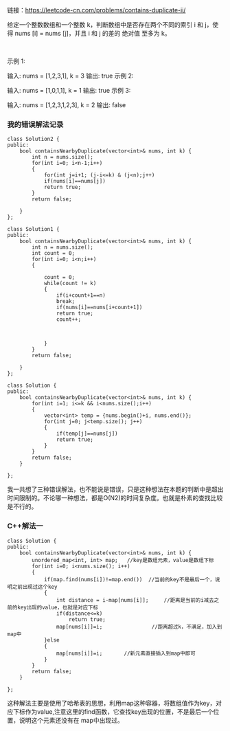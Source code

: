 链接：https://leetcode-cn.com/problems/contains-duplicate-ii/

给定一个整数数组和一个整数 k，判断数组中是否存在两个不同的索引 i 和 j，使得 nums [i] = nums [j]，并且 i 和 j 的差的 绝对值 至多为 k。

 

示例 1:

输入: nums = [1,2,3,1], k = 3
输出: true
示例 2:

输入: nums = [1,0,1,1], k = 1
输出: true
示例 3:

输入: nums = [1,2,3,1,2,3], k = 2
输出: false


### 我的错误解法记录 ###
```
class Solution2 {
public:
    bool containsNearbyDuplicate(vector<int>& nums, int k) {
        int n = nums.size();
        for(int i=0; i<n-1;i++)
        {
            for(int j=i+1; (j-i<=k) & (j<n);j++)
            if(nums[i]==nums[j])
            return true;
        }
        return false;

    }
};

class Solution1 {
public:
    bool containsNearbyDuplicate(vector<int>& nums, int k) {
        int n = nums.size();
        int count = 0;
        for(int i=0; i<n;i++)
        {

            count = 0;
            while(count != k)
            {
                if(i+count+1==n)
                break;
                if(nums[i]==nums[i+count+1])
                return true;
                count++;



            }
        }
        return false;

    }
};

class Solution {
public:
    bool containsNearbyDuplicate(vector<int>& nums, int k) {
        for(int i=1; i<=k && i<nums.size();i++)
        {
            vector<int> temp = {nums.begin()+i, nums.end()};
            for(int j=0; j<temp.size(); j++)
            {
                if(temp[j]==nums[j])
                return true;
            }
        }
        return false;
    }

};
```
我一共想了三种错误解法，也不能说是错误，只是这种想法在本题的判断中是超出时间限制的。不论哪一种想法，都是O(N2)的时间复杂度。也就是朴素的查找比较是不行的。

### C++解法一 ###
```
class Solution {
public:
    bool containsNearbyDuplicate(vector<int>& nums, int k) {
        unordered_map<int, int> map;   //key是数组元素，value是数组下标
        for(int i=0; i<nums.size(); i++)
        {
            if(map.find(nums[i])!=map.end())  //当前的key不是最后一个，说明之前出现过这个key
            {
                int distance = i-map[nums[i]];     //距离是当前的i减去之前的key出现的value，也就是对应下标
                if(distance<=k)
                    return true;
                map[nums[i]]=i;                //距离超过k，不满足，加入到map中
            }else
            {
                map[nums[i]]=i;       //新元素直接插入到map中即可
            }
        }
        return false;
    }

};
```
这种解法主要是使用了哈希表的思想，利用map这种容器，将数组值作为key，对应下标作为value,注意这里的find函数，它查找key出现的位置，不是最后一个位置，说明这个元素还没有在
map中出现过。
